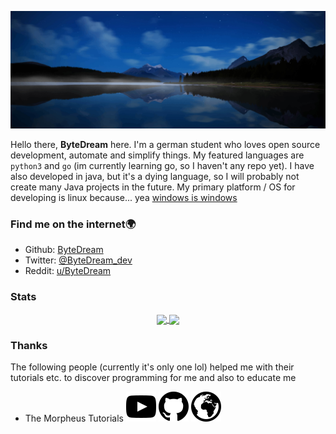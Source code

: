 [![](assets/logo-background_high.jpg)](#)

Hello there, **ByteDream** here. I'm a german student who loves open source development, automate and simplify things.
My featured languages are `python3` and `go` (im currently learning go, so I haven't any repo yet).
I have also developed in java, but it's a dying language, so I will probably not create many Java projects in the future.
My primary platform / OS for developing is linux because... yea [windows is windows](https://www.reddit.com/r/linuxmemes/comments/j97tjs/windows_needs_to_update_microhaft_edge_and/)

### Find me on the internet🌍

- Github: [ByteDream](https://github.com/ByteDream)
- Twitter: [@ByteDream_dev](https://twitter.com/bytedream_dev)
- Reddit: [u/ByteDream](https://www.reddit.com/user/ByteDream)

### Stats

<p align="center">
    <a href="https://github.com/ByteDream" style="width: 100%">
        <img src="https://github-readme-stats.vercel.app/api?username=ByteDream&show_icons=true&theme=radical" align="center" height="160px"/>
        <img src="https://github-readme-stats.vercel.app/api/top-langs/?username=ByteDream&layout=compact&theme=radical" align="center" height="160px"/>
    </a>
</p>

### Thanks

The following people (currently it's only one lol) helped me with their tutorials etc. to discover programming for me and also to educate me

<ul>
    <li>
        <p>
            The Morpheus Tutorials
            <a href="https://www.youtube.com/user/TheMorpheus407"><img src="assets/youtube.svg" alt="Youtube"></a>
            <a href="https://github.com/TheMorpheus407"><img src="assets/github.svg" alt="GitHub"></a>
            <a href="https://the-morpheus.de/"><img src="assets/web.svg" alt="Youtube"></a>
        </p>
    </li>
</ul>